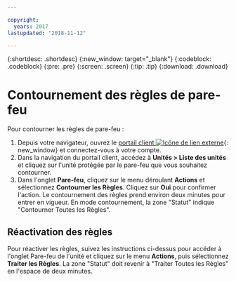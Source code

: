 ```yaml
---

copyright:
  years: 2017
lastupdated: "2018-11-12"

---
```


{:shortdesc: .shortdesc}
{:new_window: target="_blank"}
{:codeblock: .codeblock}
{:pre: .pre}
{:screen: .screen}
{:tip: .tip}
{:download: .download}

# Contournement des règles de pare-feu

Pour contourner les règles de pare-feu : 

1. Depuis votre navigateur, ouvrez le [portail client ![Icône de lien externe](../../icons/launch-glyph.svg "Icône de lien externe")](https://control.softlayer.com/){: new_window} et connectez-vous à votre compte.
2. Dans la navigation du portail client, accédez à **Unités > Liste des unités** et cliquez sur l'unité protégée par le pare-feu que vous souhaitez contourner.
3.  Dans l'onglet **Pare-feu**, cliquez sur le menu déroulant **Actions** et sélectionnez **Contourner les Règles**. Cliquez sur **Oui** pour confirmer l'action. Le contournement des règles prend environ deux minutes pour entrer en vigueur. En mode contournement, la zone "Statut" indique "Contourner Toutes les Règles".

## Réactivation des règles

Pour réactiver les règles, suivez les instructions ci-dessus pour accéder à l'onglet Pare-feu de l'unité et cliquez sur le menu **Actions**, puis sélectionnez **Traiter les Règles**. La zone "Statut" doit revenir à "Traiter Toutes les Règles" en l'espace de deux minutes.
